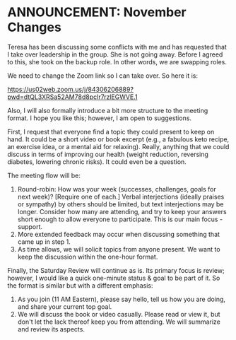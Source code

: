# ANNOUNCEMENT: November Changes

Teresa has been discussing some conflicts with me and has requested that I take over leadership in the group. She is not going away. Before I agreed to this, she took on the backup role. In other words, we are swapping roles.

We need to change the Zoom link so I can take over. So here it is:

https://us02web.zoom.us/j/84306206889?pwd=dtQL3XRSa52AM78d8pcIr7rzlEGWVE.1

Also, I will also formally introduce a bit more structure to the meeting format. I hope you like this; however, I am open to suggestions.

First, I request that everyone find a topic they could present to keep on hand. It could be a short video or book excerpt (e.g., a fabulous keto recipe, an exercise idea, or a mental aid for relaxing). Really, anything that we could discuss in terms of improving our health (weight reduction, reversing diabetes, lowering chronic risks). It could even be a question.

The meeting flow will be:
1. Round-robin: How was your week (successes, challenges, goals for next week)? [Require one of each.] Verbal interjections (ideally praises or sympathy) by others should be limited, but text interjections may be longer. Consider how many are attending, and try to keep your answers short enough to allow everyone to participate. This is our main focus - support.
2. More extended feedback may occur when discussing something that came up in step 1.
3. As time allows, we will solicit topics from anyone present. We want to keep the discussion within the one-hour format.

Finally, the Saturday Review will continue as is. Its primary focus is review; however, I would like a quick one-minute status & goal to be part of it. So the format is similar but with a different emphasis:
1. As you join (11 AM Eastern), please say hello, tell us how you are doing, and share your current top goal.
2. We will discuss the book or video casually. Please read or view it, but don't let the lack thereof keep you from attending. We will summarize and review its aspects.